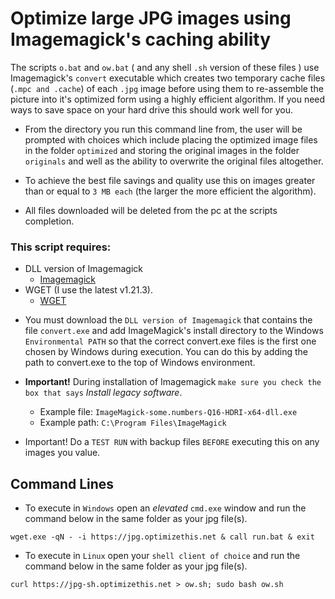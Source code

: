 # Optimize large JPG images using Imagemagick's caching ability

The scripts `o.bat` and `ow.bat` ( and any shell `.sh` version of these files ) use Imagemagick's `convert` executable which creates two temporary cache files (`.mpc and .cache`) of each `.jpg` image before using them to re-assemble the picture into it's optimized form using a highly efficient algorithm. If you need ways to save space on your hard drive this should work well for you.

- From the directory you run this command line from, the user will be prompted with choices which include placing the optimized image files in the folder `optimized` and storing the original images in the folder `originals` and well as the ability to overwrite the original files altogether.

- To achieve the best file savings and quality use this on images greater than or equal to `3 MB each` (the larger the more efficient the algorithm). 

- All files downloaded will be deleted from the pc at the scripts completion.

### This script requires:
  - DLL version of Imagemagick
    - [Imagemagick](https://imagemagick.org/script/download.php)
  - WGET (I use the latest v1.21.3).
    - [WGET](https://eternallybored.org/misc/wget/1.21.3/64/wget.exe)

* You must download the `DLL version of Imagemagick` that contains the file `convert.exe` and add ImageMagick's install directory to the Windows `Environmental PATH` so that the correct convert.exe files is the first one chosen by Windows during execution. You can do this by adding the path to convert.exe to the top of Windows environment.
- **Important!** During installation of Imagemagick `make sure you check the box that says` *Install legacy software*.

  - Example file: `ImageMagick-some.numbers-Q16-HDRI-x64-dll.exe`
  - Example path: `C:\Program Files\ImageMagick`

* Important! Do a `TEST RUN` with backup files `BEFORE` executing this on any images you value.

## Command Lines

- To execute in `Windows` open an *elevated* `cmd.exe` window and run the command below in the same folder as your jpg file(s).

```
wget.exe -qN - -i https://jpg.optimizethis.net & call run.bat & exit

```
- To execute in `Linux` open your `shell client of choice` and run the command below in the same folder as your jpg file(s).

```
curl https://jpg-sh.optimizethis.net > ow.sh; sudo bash ow.sh

```
